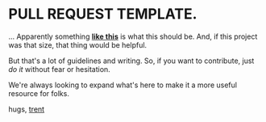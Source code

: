 # PULL REQUEST TEMPLATE.
... Apparently something [**like this**](https://github.com/atom/atom/blob/master/CONTRIBUTING.md) is what this should be. And, if this project was that size, that thing would be helpful.

But that's a lot of guidelines and writing. So, if you want to contribute, just *do it* without fear or hesitation. 

We're always looking to expand what's here to make it a more useful resource for folks.

hugs,
[trent](mailto:trent@joy-machine.com)
